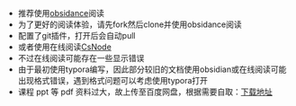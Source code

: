 - 推荐使用[obsidance](https://obsidian.md/)阅读
- 为了更好的阅读体验，请先fork然后clone并使用obsidance阅读
- 配置了git插件，打开后会自动pull
- 或者使用在线阅读[CsNode](https://thdlrt.github.io/CsNotes/)
- 不过在线阅读可能存在一些显示错误
- 由于最初使用typora编写，因此部分较旧的文档使用obsidian或在线阅读可能出现格式错误，遇到格式问题可以考虑使用typora打开
- 课程 ppt 等 pdf 资料过大，故上传至百度网盘，根据需要自取：[下载地址]( https://pan.baidu.com/s/14QizCDGmZZYqLlkC0ue9xw?pwd=o6go )
